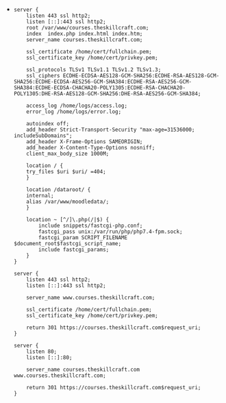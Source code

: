 - ```
  server {
      listen 443 ssl http2;
      listen [::]:443 ssl http2;
      root /var/www/courses.theskillcraft.com;
      index  index.php index.html index.htm;
      server_name courses.theskillcraft.com;
  
      ssl_certificate /home/cert/fullchain.pem;
      ssl_certificate_key /home/cert/privkey.pem;
  
      ssl_protocols TLSv1 TLSv1.1 TLSv1.2 TLSv1.3;
      ssl_ciphers ECDHE-ECDSA-AES128-GCM-SHA256:ECDHE-RSA-AES128-GCM-SHA256:ECDHE-ECDSA-AES256-GCM-SHA384:ECDHE-RSA-AES256-GCM-SHA384:ECDHE-ECDSA-CHACHA20-POLY1305:ECDHE-RSA-CHACHA20-POLY1305:DHE-RSA-AES128-GCM-SHA256:DHE-RSA-AES256-GCM-SHA384;
  
      access_log /home/logs/access.log;
      error_log /home/logs/error.log;
      
      autoindex off;
      add_header Strict-Transport-Security "max-age=31536000;  includeSubDomains";
      add_header X-Frame-Options SAMEORIGIN;
      add_header X-Content-Type-Options nosniff;
      client_max_body_size 1000M;
  
      location / {
      try_files $uri $uri/ =404;        
      }
   
      location /dataroot/ {
      internal;
      alias /var/www/moodledata/;
      }
  
      location ~ [^/]\.php(/|$) {
          include snippets/fastcgi-php.conf;
          fastcgi_pass unix:/var/run/php/php7.4-fpm.sock;
          fastcgi_param SCRIPT_FILENAME $document_root$fastcgi_script_name;
          include fastcgi_params;
      }
  }
  
  server {
      listen 443 ssl http2;
      listen [::]:443 ssl http2;
  
      server_name www.courses.theskillcraft.com;
  
      ssl_certificate /home/cert/fullchain.pem;
      ssl_certificate_key /home/cert/privkey.pem;
  
      return 301 https://courses.theskillcraft.com$request_uri;
  }
  
  server {
      listen 80;
      listen [::]:80;
  
      server_name courses.theskillcraft.com www.courses.theskillcraft.com;
  
      return 301 https://courses.theskillcraft.com$request_uri;
  }
  ```